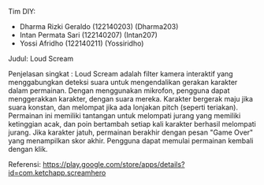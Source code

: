 Tim DIY:
- Dharma Rizki Geraldo (122140203) (Dharma203)
- Intan Permata Sari (122140207) (Intan207)
- Yossi Afridho (122140211) (Yossiridho)

Judul: Loud Scream

Penjelasan singkat : Loud Scream adalah filter kamera interaktif yang menggabungkan deteksi suara untuk mengendalikan gerakan karakter dalam permainan. Dengan menggunakan mikrofon, pengguna dapat menggerakkan karakter, dengan suara mereka. Karakter bergerak maju jika suara konstan, dan melompat jika ada lonjakan pitch (seperti teriakan). Permainan ini memiliki tantangan untuk melompati jurang yang memiliki ketinggian acak, dan poin bertambah setiap kali karakter berhasil melompati jurang. Jika karakter jatuh, permainan berakhir dengan pesan "Game Over" yang menampilkan skor akhir. Pengguna dapat memulai permainan kembali dengan klik.

Referensi: https://play.google.com/store/apps/details?id=com.ketchapp.screamhero
